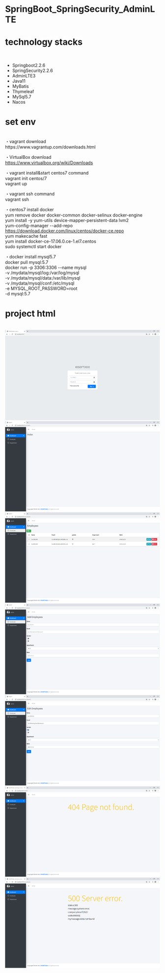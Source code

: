 # SpringBoot_SpringSecurity_AdminLTE
<h1>technology stacks</h1><br>
<ul>
  <li>Springboot2.2.6</li>
  <li>SpringSecurity2.2.6</li>
  <li>AdminLTE3</li>
  <li>Java11</li>
  <li>MyBatis</li>
  <li>Thymeleaf</li>
  <li>MySql5.7</li>
  <li>Nacos</li> 
</ul>

<h1>set env</h1><br>
・vagrant download<br>
https://www.vagrantup.com/downloads.html<br>

・VirtualBox download<br>
https://www.virtualbox.org/wiki/Downloads<br>

・vagrant install&start centos7 command<br>
vagrant init centos/7<br>
vagrant up<br>

・vagrant ssh command<br>
vagrant ssh<br>

・centos7 install docker<br>
yum remove docker docker-common docker-selinux docker-engine<br>
yum install -y yum-utils device-mapper-persistent-data lvm2<br>
yum-config-manager --add-repo https://download.docker.com/linux/centos/docker-ce.repo<br>
yum makecache fast<br>
yum install docker-ce-17.06.0.ce-1.el7.centos<br>
sudo systemctl start docker<br>

・docker install mysql5.7<br>
docker pull mysql:5.7<br>
docker run -p 3306:3306 --name mysql \
-v /mydata/mysql/log:/var/log/mysql \
-v /mydata/mysql/data:/var/lib/mysql \
-v /mydata/mysql/conf:/etc/mysql \
-e MYSQL_ROOT_PASSWORD=root \
-d mysql:5.7<br>

<h1>project html</h1><br>
<img src="https://github.com/iosoft2020/SpringBoot_SpringSecurity_AdminLTE/blob/master/images/login.png" alt="login" title="login">
<img src="https://github.com/iosoft2020/SpringBoot_SpringSecurity_AdminLTE/blob/master/images/index.png" alt="index" title="index">
<img src="https://github.com/iosoft2020/SpringBoot_SpringSecurity_AdminLTE/blob/master/images/Employees.png" alt="Employees" title="Employees">
<img src="https://github.com/iosoft2020/SpringBoot_SpringSecurity_AdminLTE/blob/master/images/AddEmployee.png" alt="AddEmployee" title="AddEmployee">
<img src="https://github.com/iosoft2020/SpringBoot_SpringSecurity_AdminLTE/blob/master/images/EditEmployee.png" alt="EditEmployee" title="EditEmployee">
<img src="https://github.com/iosoft2020/SpringBoot_SpringSecurity_AdminLTE/blob/master/images/404.png" alt="404" title="404">
<img src="https://github.com/iosoft2020/SpringBoot_SpringSecurity_AdminLTE/blob/master/images/500.png" alt="500" title="500">
